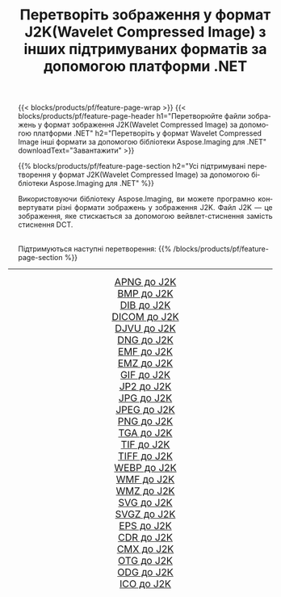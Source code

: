 ﻿---
title: Перетворіть зображення у формат J2K(Wavelet Compressed Image) з інших підтримуваних форматів за допомогою платформи .NET 
weight: 3920
url: /uk/net/conversion/to/j2k 
lang: uk
langdirlevel: 2
locales: zh-hans,ja,it,ru,de,es,fr,nl,id,lt,pl,pt,vi,tr,ko,zh-hant,ar,hi,th,sv,cs,uk,he
description: За допомогою бібліотеки Aspose.Imaging для .NET можна легко конвертувати в J2K(Wavelet Compressed Image) інші підтримувані формати зображень
---

{{< blocks/products/pf/feature-page-wrap >}}
{{< blocks/products/pf/feature-page-header h1="Перетворюйте файли зображень у формат зображення J2K(Wavelet Compressed Image) за допомогою платформи .NET" h2="Перетворіть у формат Wavelet Compressed Image інші формати за допомогою бібліотеки Aspose.Imaging для .NET" downloadText="Завантажити" >}}


{{% blocks/products/pf/feature-page-section  h2="Усі підтримувані перетворення у формат J2K(Wavelet Compressed Image) за допомогою бібліотеки Aspose.Imaging для .NET" %}}
<p align=justify>Використовуючи бібліотеку Aspose.Imaging, ви можете програмно конвертувати різні формати зображень у зображення J2K. Файл J2K — це зображення, яке стискається за допомогою вейвлет-стиснення замість стиснення DCT. </p>
<br/>
Підтримуються наступні перетворення:
{{% /blocks/products/pf/feature-page-section %}}
<div class="container-fluid productfamilypage bg-gray">
    <div class="convertypes bg-gray agp-content section">
        <div class="container">
		<hr style="margin-left:-20px;"/>
		<div class="row other-converters" style="gap: 10px;font-size: 19px;text-align:center;">
		    <div class='col-md-2 other-converter remove-lp remove-rp'><a href="/imaging/uk/net/conversion/apng-to-j2k" style="padding:15px;">APNG до J2K</a></div>
<div class='col-md-2 other-converter remove-lp remove-rp'><a href="/imaging/uk/net/conversion/bmp-to-j2k" style="padding:15px;">BMP до J2K</a></div>
<div class='col-md-2 other-converter remove-lp remove-rp'><a href="/imaging/uk/net/conversion/dib-to-j2k" style="padding:15px;">DIB до J2K</a></div>
<div class='col-md-2 other-converter remove-lp remove-rp'><a href="/imaging/uk/net/conversion/dicom-to-j2k" style="padding:15px;">DICOM до J2K</a></div>
<div class='col-md-2 other-converter remove-lp remove-rp'><a href="/imaging/uk/net/conversion/djvu-to-j2k" style="padding:15px;">DJVU до J2K</a></div>
<div class='col-md-2 other-converter remove-lp remove-rp'><a href="/imaging/uk/net/conversion/dng-to-j2k" style="padding:15px;">DNG до J2K</a></div>
<div class='col-md-2 other-converter remove-lp remove-rp'><a href="/imaging/uk/net/conversion/emf-to-j2k" style="padding:15px;">EMF до J2K</a></div>
<div class='col-md-2 other-converter remove-lp remove-rp'><a href="/imaging/uk/net/conversion/emz-to-j2k" style="padding:15px;">EMZ до J2K</a></div>
<div class='col-md-2 other-converter remove-lp remove-rp'><a href="/imaging/uk/net/conversion/gif-to-j2k" style="padding:15px;">GIF до J2K</a></div>
<div class='col-md-2 other-converter remove-lp remove-rp'><a href="/imaging/uk/net/conversion/jp2-to-j2k" style="padding:15px;">JP2 до J2K</a></div>
<div class='col-md-2 other-converter remove-lp remove-rp'><a href="/imaging/uk/net/conversion/jpg-to-j2k" style="padding:15px;">JPG до J2K</a></div>
<div class='col-md-2 other-converter remove-lp remove-rp'><a href="/imaging/uk/net/conversion/jpeg-to-j2k" style="padding:15px;">JPEG до J2K</a></div>
<div class='col-md-2 other-converter remove-lp remove-rp'><a href="/imaging/uk/net/conversion/png-to-j2k" style="padding:15px;">PNG до J2K</a></div>
<div class='col-md-2 other-converter remove-lp remove-rp'><a href="/imaging/uk/net/conversion/tga-to-j2k" style="padding:15px;">TGA до J2K</a></div>
<div class='col-md-2 other-converter remove-lp remove-rp'><a href="/imaging/uk/net/conversion/tif-to-j2k" style="padding:15px;">TIF до J2K</a></div>
<div class='col-md-2 other-converter remove-lp remove-rp'><a href="/imaging/uk/net/conversion/tiff-to-j2k" style="padding:15px;">TIFF до J2K</a></div>
<div class='col-md-2 other-converter remove-lp remove-rp'><a href="/imaging/uk/net/conversion/webp-to-j2k" style="padding:15px;">WEBP до J2K</a></div>
<div class='col-md-2 other-converter remove-lp remove-rp'><a href="/imaging/uk/net/conversion/wmf-to-j2k" style="padding:15px;">WMF до J2K</a></div>
<div class='col-md-2 other-converter remove-lp remove-rp'><a href="/imaging/uk/net/conversion/wmz-to-j2k" style="padding:15px;">WMZ до J2K</a></div>
<div class='col-md-2 other-converter remove-lp remove-rp'><a href="/imaging/uk/net/conversion/svg-to-j2k" style="padding:15px;">SVG до J2K</a></div>
<div class='col-md-2 other-converter remove-lp remove-rp'><a href="/imaging/uk/net/conversion/svgz-to-j2k" style="padding:15px;">SVGZ до J2K</a></div>
<div class='col-md-2 other-converter remove-lp remove-rp'><a href="/imaging/uk/net/conversion/eps-to-j2k" style="padding:15px;">EPS до J2K</a></div>
<div class='col-md-2 other-converter remove-lp remove-rp'><a href="/imaging/uk/net/conversion/cdr-to-j2k" style="padding:15px;">CDR до J2K</a></div>
<div class='col-md-2 other-converter remove-lp remove-rp'><a href="/imaging/uk/net/conversion/cmx-to-j2k" style="padding:15px;">CMX до J2K</a></div>
<div class='col-md-2 other-converter remove-lp remove-rp'><a href="/imaging/uk/net/conversion/otg-to-j2k" style="padding:15px;">OTG до J2K</a></div>
<div class='col-md-2 other-converter remove-lp remove-rp'><a href="/imaging/uk/net/conversion/odg-to-j2k" style="padding:15px;">ODG до J2K</a></div>
<div class='col-md-2 other-converter remove-lp remove-rp'><a href="/imaging/uk/net/conversion/ico-to-j2k" style="padding:15px;">ICO до J2K</a></div>
                </div>
        </div>
    </div>
</div>
<br/>

